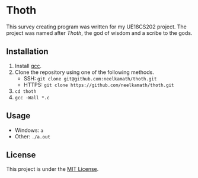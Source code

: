 # Thoth

This survey creating program was written for my UE18CS202 project. The project was named after _Thoth_, the god of wisdom and a scribe to the gods.

## Installation

1. Install [gcc](https://gcc.gnu.org/install/).
1. Clone the repository using one of the following methods.
    - SSH: `git clone git@github.com:neelkamath/thoth.git`
    - HTTPS: `git clone https://github.com/neelkamath/thoth.git`
1. `cd thoth`
1. `gcc -Wall *.c`

## Usage

- Windows: `a`
- Other: `./a.out`

## License

This project is under the [MIT License](LICENSE).